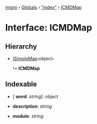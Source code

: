 [miqro](../README.md) › [Globals](../globals.md) › ["index"](../modules/_index_.md) › [ICMDMap](_index_.icmdmap.md)

# Interface: ICMDMap

## Hierarchy

* [ISimpleMap](_index_.isimplemap.md)‹object›

  ↳ **ICMDMap**

## Indexable

* \[ **word**: *string*\]: object

* **description**: *string*

* **module**: *string*
